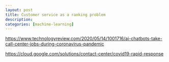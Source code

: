 ```yaml
---
layout: post
title: Customer service as a ranking problem
description: 
categories: [machine-learning]
---
```


https://www.technologyreview.com/2020/05/14/1001716/ai-chatbots-take-call-center-jobs-during-coronavirus-pandemic

https://cloud.google.com/solutions/contact-center/covid19-rapid-response